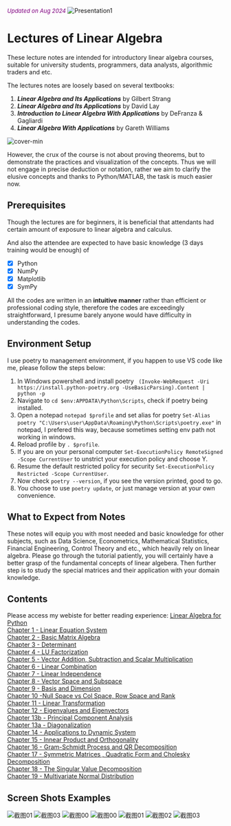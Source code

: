 <font color='purple' size=2.5><i>Updated on Aug 2024</i></font>
![Presentation1](https://user-images.githubusercontent.com/59842360/159695863-678be5bc-d146-4340-9592-003ad93241e1.jpg)
# Lectures of Linear Algebra

These lecture notes are intended for introductory linear algebra courses, suitable for university students, programmers, data analysts, algorithmic traders and etc. 

The lectures notes are loosely based on several textbooks:

1. <b><i>Linear Algebra and Its Applications</i></b> by Gilbert Strang 
2. <b><i>Linear Algebra and Its Applications</i></b> by David Lay 
3. <b><i>Introduction to Linear Algebra With Applications</i></b> by DeFranza & Gagliardi
4. <b><i>Linear Algebra With Applications</i></b> by Gareth Williams

![cover-min](https://user-images.githubusercontent.com/59842360/83939172-64df6c00-a7e3-11ea-80b1-058af696d5a3.png)

However, the crux of the course is not about proving theorems, but to demonstrate the practices and visualization of the concepts. Thus we will not engage in precise deduction or notation, rather we aim to clarify the elusive concepts and thanks to Python/MATLAB, the task is much easier now.

## Prerequisites
Though the lectures are for beginners, it is beneficial that attendants had certain amount of exposure to linear algebra and calculus.

And also the attendee are expected to have basic knowledge (3 days training would be enough) of 
- [x] Python
- [x] NumPy
- [x] Matplotlib
- [x] SymPy

All the codes are written in an <b>intuitive manner</b> rather than efficient or professional coding style, therefore the codes are exceedingly straightforward, I presume barely anyone would have difficulty in understanding the codes.

## Environment Setup
I use poetry to management environment, if you happen to use VS code like me, please follow the steps below:
1. In Windows powershell and install poetry ``` (Invoke-WebRequest -Uri https://install.python-poetry.org -UseBasicParsing).Content | python -p```
2. Navigate to ```cd $env:APPDATA\Python\Scripts```, check if poetry being installed.
3. Open a notepad ```notepad $profile``` and set alias for poetry ```Set-Alias poetry "C:\Users\user\AppData\Roaming\Python\Scripts\poetry.exe"``` in notepad, I prefered this way, because sometimes setting env path not working in windows.
4. Reload profile by ```. $profile```.
5. If you are on your personal computer ```Set-ExecutionPolicy RemoteSigned -Scope CurrentUser``` to unstrict your execution policy and choose Y.
6. Resume the default restricted policy for security ```Set-ExecutionPolicy Restricted -Scope CurrentUser```.
7. Now check ```poetry --version```, if you see the version printed, good to go.
8. You choose to use ```poetry update```, or just manage version at your own convenience.

## What to Expect from Notes
These notes will equip you with most needed and basic knowledge for other subjects, such as Data Science, Econometrics, Mathematical Statistics, Financial Engineering, Control Theory and etc., which heavily rely on linear algebra. Please go through the tutorial patiently, you will certainly have a better grasp of the fundamental concepts of linear algebera. Then further step is to study the special matrices and their application with your domain knowledge.  

## Contents
Please access my webiste for better reading experience: [Linear Algebra for Python](https://www.weijiechen.com/linear-algebra-with-python-book/linear-algebra-index.html)<br>
[Chapter 1 - Linear Equation System](https://www.weijiechen.com/linear-algebra-with-python-book/qmd/Chapter%201%20-%20Linear%20Equation%20System.html)<br>
[Chapter 2 - Basic Matrix Algebra]([https://www.weijiechen.com/linear-algebra-with-python-book/qmd/Chapter%202%20-%20Basic%20Matrix%20Algebra.html)<br>
[Chapter 3 - Determinant](https://nbviewer.org/github/weijie-chen/Linear-Algebra-With-Python/blob/master/notebooks/Chapter%203%20-%20Determinant.ipynb)<br>
[Chapter 4 - LU Factorization](https://nbviewer.org/github/weijie-chen/Linear-Algebra-With-Python/blob/master/notebooks/Chapter%204%20-%20LU%20Factorization.ipynb)<br>
[Chapter 5 - Vector Addition, Subtraction and Scalar Multiplication](https://nbviewer.org/github/weijie-chen/Linear-Algebra-With-Python/blob/master/notebooks/Chapter%205%20-%20Vector%20Addition%2C%20Subtraction%20and%20Scalar%20Multiplication.ipynb)<br>
[Chapter 6 - Linear Combination](https://nbviewer.org/github/weijie-chen/Linear-Algebra-With-Python/blob/master/notebooks/Chapter%206%20-%20Linear%20Combination.ipynb)<br>
[Chapter 7 - Linear Independence](https://nbviewer.org/github/weijie-chen/Linear-Algebra-With-Python/blob/master/notebooks/Chapter%207%20-%20Linear%20Independence.ipynb)<br>
[Chapter 8 - Vector Space and Subspace](https://nbviewer.org/github/weijie-chen/Linear-Algebra-With-Python/blob/master/notebooks/Chapter%208%20-%20Vector%20Space%20and%20Subspace.ipynb)<br>
[Chapter 9 - Basis and Dimension](https://nbviewer.org/github/weijie-chen/Linear-Algebra-With-Python/blob/master/notebooks/Chapter%209%20-%20Basis%20and%20Dimension.ipynb)<br>
[Chapter 10 -Null Space vs Col Space, Row Space and Rank](https://nbviewer.org/github/weijie-chen/Linear-Algebra-With-Python/blob/master/notebooks/Chapter%2010%20-Null%20Space%20vs%20Col%20Space%2C%20Row%20Space%20and%20Rank.ipynb)<br>
[Chapter 11 - Linear Transformation](https://nbviewer.org/github/weijie-chen/Linear-Algebra-With-Python/blob/master/notebooks/Chapter%2011%20-%20Linear%20Transformation.ipynb)<br>
[Chapter 12 - Eigenvalues and Eigenvectors](https://nbviewer.org/github/weijie-chen/Linear-Algebra-With-Python/blob/master/notebooks/Chapter%2012%20-%20Eigenvalues%20and%20Eigenvectors.ipynb)<br>
[Chapter 13b - Principal Component Analysis](https://nbviewer.org/github/weijie-chen/Linear-Algebra-With-Python/blob/master/notebooks/Chapter%2013b%20-%20Principal%20Component%20Analysis.ipynb)<br>
[Chapter 13a - Diagonalization](https://nbviewer.org/github/weijie-chen/Linear-Algebra-With-Python/blob/master/notebooks/Chapter%2013a%20-%20Diagonalization.ipynb)<br>
[Chapter 14 - Applications to Dynamic System](https://nbviewer.org/github/weijie-chen/Linear-Algebra-With-Python/blob/master/notebooks/Chapter%2014%20-%20Applications%20to%20Dynamic%20System.ipynb)<br>
[Chapter 15 - Innear Product and Orthogonality](https://nbviewer.org/github/weijie-chen/Linear-Algebra-With-Python/blob/master/notebooks/Chapter%2015%20-%20Innear%20Product%20and%20Orthogonality.ipynb)<br>
[Chapter 16 - Gram-Schmidt Process and QR Decomposition](https://nbviewer.org/github/weijie-chen/Linear-Algebra-With-Python/blob/master/notebooks/Chapter%2016%20-%20Gram-Schmidt%20Process%20and%20QR%20Decomposition.ipynb)<br>
[Chapter 17 - Symmetric Matrices , Quadratic Form and Cholesky Decomposition](https://nbviewer.org/github/weijie-chen/Linear-Algebra-With-Python/blob/master/notebooks/Chapter%2017%20-%20Symmetric%20Matrices%20%2C%20Quadratic%20Form%20and%20Cholesky%20Decomposition.ipynb)<br>
[Chapter 18 - The Singular Value Decomposition](https://nbviewer.org/github/weijie-chen/Linear-Algebra-With-Python/blob/master/notebooks/Chapter%2018%20-%20The%20Singular%20Value%20Decomposition.ipynb)<br>
[Chapter 19 - Multivariate Normal Distribution](https://nbviewer.org/github/weijie-chen/Linear-Algebra-With-Python/blob/master/notebooks/Chapter%2019%20-%20Multivariate%20Normal%20Distribution.ipynb)<br>

## Screen Shots Examples
![截图01](https://user-images.githubusercontent.com/59842360/122352881-6b043e80-cf47-11eb-9ca4-8f52c93c0efa.jpg)
![截图03](https://user-images.githubusercontent.com/59842360/122352926-78212d80-cf47-11eb-9bb4-c33e03b7f085.jpg)
![截图00](https://user-images.githubusercontent.com/59842360/122352940-7b1c1e00-cf47-11eb-9f80-e26454d4baaf.jpg)
![截图00](https://user-images.githubusercontent.com/59842360/126001287-9f8de290-3940-4000-b5db-7b12d8b70005.jpg)
![截图01](https://user-images.githubusercontent.com/59842360/126001290-d342db9f-76eb-41ce-98b2-208075bd4640.jpg)
![截图02](https://user-images.githubusercontent.com/59842360/126001291-5cee0e1b-d02b-4912-9d27-65eaaff13178.jpg)
![截图03](https://user-images.githubusercontent.com/59842360/126001463-0b262316-0032-482e-bb0f-1ccbbd3a2835.jpg)
